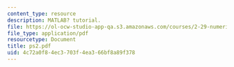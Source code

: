 ```yaml
---
content_type: resource
description: MATLAB? tutorial.
file: https://ol-ocw-studio-app-qa.s3.amazonaws.com/courses/2-29-numerical-marine-hydrodynamics-13-024-spring-2003/4c72a0f84ec3703f4ea366bf8a89f378_ps2.pdf
file_type: application/pdf
resourcetype: Document
title: ps2.pdf
uid: 4c72a0f8-4ec3-703f-4ea3-66bf8a89f378
---
```


